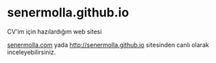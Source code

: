  # senermolla.github.io

CV'im için hazılardığım web sitesi

<a href="senermolla.com" target="_blank">senermolla.com</a> yada <a href="http://senermolla.github.io">http://senermolla.github.io</a> sitesinden canlı olarak inceleyebilirsiniz.

